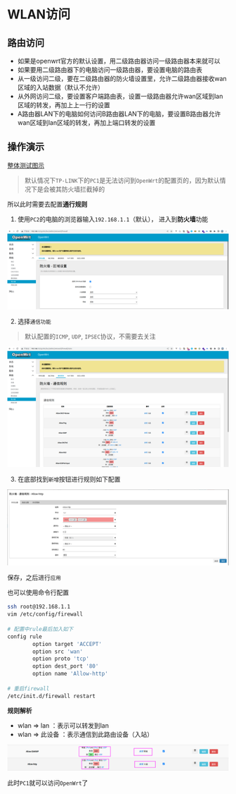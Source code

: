 # WLAN访问

## 路由访问
- 如果是openwrt官方的默认设置，用二级路由器访问一级路由器本来就可以
- 如果要用二级路由器下的电脑访问一级路由器，要设置电脑的路由表
- 从一级访问二级，要在二级路由器的防火墙设置里，允许二级路由器接收wan区域的入站数据（默认不允许）
- 从外网访问二级，要设置客户端路由表，设置一级路由器允许wan区域到lan区域的转发，再加上上一行的设置
- A路由器LAN下的电脑如何访问B路由器LAN下的电脑，要设置B路由器允许wan区域到lan区域的转发，再加上端口转发的设置
  
## 操作演示
[整体测试图示](../assets/network.drawio ':include :type=code')

> 默认情况下`TP-LINK`下的`PC1`是无法访问到`OpenWrt`的配置页的，因为默认情况下是会被其防火墙拦截掉的

所以此时需要去配置**通行规则**

1. 使用`PC2`的电脑的浏览器输入`192.168.1.1`（默认）， 进入到**防火墙**功能

![](assets/1.png)

2. 选择`通信功能`
> 默认配置的`ICMP`, `UDP`, `IPSEC`协议，不需要去关注

![](assets/2.png)


3. 在底部找到`新增`按钮进行规则如下配置

![](assets/3.png)

保存，之后进行`应用`


也可以使用命令行配置
```bash
ssh root@192.168.1.1
vim /etc/config/firewall

# 配置中rule最后加入如下
config rule
        option target 'ACCEPT'
        option src 'wan'
        option proto 'tcp'
        option dest_port '80'
        option name 'Allow-http'

# 重启firewall
/etc/init.d/firewall restart
```

**规则解析**
- wlan => lan ：表示可以转发到lan
- wlan => 此设备 ：表示通信到此路由设备（入站）

![](assets/4.png)
  
此时`PC1`就可以访问`OpenWrt`了
